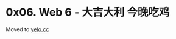 # 0x06. Web 6 - 大吉大利 今晚吃鸡

Moved to [yelo.cc](https://yelo.cc/2019/04/15/ddctf-2019-writeups-web-6.html)
